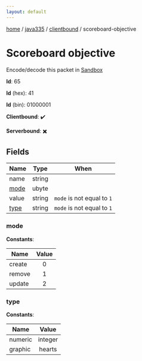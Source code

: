 ```yaml
---
layout: default
---
```


[home](/)  /  [java335](/protocol/java335)  /  [clientbound](/protocol/java335/clientbound)  /  scoreboard-objective

# Scoreboard objective

Encode/decode this packet in [Sandbox](../../../sandbox/java335#clientbound.scoreboard_objective)

**Id**: 65

**Id** (hex): 41

**Id** (bin): 01000001

**Clientbound**: ✔️

**Serverbound**: ✖️

## Fields

Name | Type | When
---|---|:---:
name | string | 
[mode](#mode) | ubyte | 
value | string | <code>mode</code> is not equal to <code>1</code>
[type](#type) | string | <code>mode</code> is not equal to <code>1</code>

### mode

**Constants**:

Name | Value
---|:---:
create | 0
remove | 1
update | 2

### type

**Constants**:

Name | Value
---|:---:
numeric | integer
graphic | hearts
